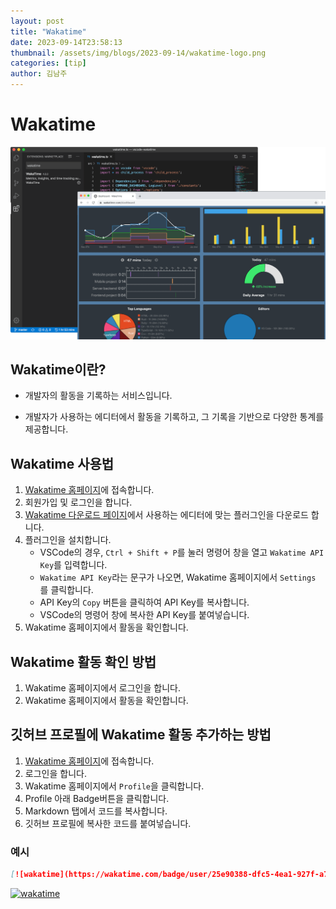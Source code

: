```yaml
---
layout: post
title: "Wakatime"
date: 2023-09-14T23:58:13
thumbnail: /assets/img/blogs/2023-09-14/wakatime-logo.png
categories: [tip]
author: 김남주
---
```


# Wakatime

![Wakatime](/assets/img/blogs/2023-09-14/editor-and-dashboard.png)

## Wakatime이란?

- 개발자의 활동을 기록하는 서비스입니다.

- 개발자가 사용하는 에디터에서 활동을 기록하고, 그 기록을 기반으로 다양한 통계를 제공합니다.

## Wakatime 사용법

1. [Wakatime 홈페이지](https://wakatime.com/)에 접속합니다.
2. 회원가입 및 로그인을 합니다.
3. [Wakatime 다운로드 페이지](https://wakatime.com/plugins)에서 사용하는 에디터에 맞는 플러그인을 다운로드 합니다.
4. 플러그인을 설치합니다.
   - VSCode의 경우, `Ctrl + Shift + P`를 눌러 명령어 창을 열고 `Wakatime API Key`를 입력합니다.
   - `Wakatime API Key`라는 문구가 나오면, Wakatime 홈페이지에서 `Settings` 를 클릭합니다.
   - API Key의 `Copy` 버튼을 클릭하여 API Key를 복사합니다.
   - VSCode의 명령어 창에 복사한 API Key를 붙여넣습니다.
5. Wakatime 홈페이지에서 활동을 확인합니다.

## Wakatime 활동 확인 방법

1. Wakatime 홈페이지에서 로그인을 합니다.
2. Wakatime 홈페이지에서 활동을 확인합니다.

## 깃허브 프로필에 Wakatime 활동 추가하는 방법

1. [Wakatime 홈페이지](https://wakatime.com/)에 접속합니다.
2. 로그인을 합니다.
3. Wakatime 홈페이지에서 `Profile`을 클릭합니다.
4. Profile 아래 Badge버튼을 클릭합니다.
5. Markdown 탭에서 코드를 복사합니다.
6. 깃허브 프로필에 복사한 코드를 붙여넣습니다.

### 예시

```markdown
[![wakatime](https://wakatime.com/badge/user/25e90388-dfc5-4ea1-927f-a7318fdc2eff.svg)](https://wakatime.com/@25e90388-dfc5-4ea1-927f-a7318fdc2eff)
```

[![wakatime](https://wakatime.com/badge/user/25e90388-dfc5-4ea1-927f-a7318fdc2eff.svg)](https://wakatime.com/@25e90388-dfc5-4ea1-927f-a7318fdc2eff)
